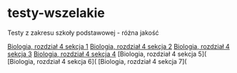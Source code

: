 # testy-wszelakie
Testy z zakresu szkoły podstawowej - różna jakość

[Biologia, rozdział 4 sekcja 1](https://claude.site/artifacts/fbbc11c5-7739-4926-a89b-a49e67133bfb)
[Biologia, rozdział 4 sekcja 2](https://claude.site/artifacts/963b0871-f79e-4d69-aef1-62ae2c6dbcb4)
[Biologia, rozdział 4 sekcja 3](https://claude.site/artifacts/892bd745-415d-4a18-8b4f-bebe5cd8c47b)
[Biologia, rozdział 4 sekcja 4](https://claude.site/artifacts/95328114-6466-4441-86b7-a23ccf9e7f22)
[Biologia, rozdział 4 sekcja 5](
[Biologia, rozdział 4 sekcja 6](
[Biologia, rozdział 4 sekcja 7](
